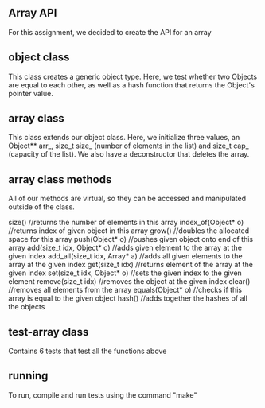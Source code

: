 Array API
-----------

For this assignment, we decided to create the API for an array

object class
-----------
This class creates a generic object type. Here, we test whether two Objects are equal to each other, as well as a hash function that returns the Object's pointer value. 

array class
-----------
This class extends our object class. Here, we initialize three values, an Object** arr_, size_t size_ (number of elements in the list) and size_t cap_ (capacity of the list). We also have a deconstructor that deletes the array. 

array class methods
-----------
All of our methods are virtual, so they can be accessed and manipulated outside of the class.

size() //returns the number of elements in this array
index_of(Object* o) //returns index of given object in this array
grow() //doubles the allocated space for this array
push(Object* o) //pushes given object onto end of this array
add(size_t idx, Object* o) //adds given element to the array at the given index
add_all(size_t idx, Array* a) //adds all given elements to the array at the given index
get(size_t idx) //returns element of the array at the given index
set(size_t idx, Object* o) //sets the given index to the given element
remove(size_t idx) //removes the object at the given index
clear() //removes all elements from the array
equals(Object* o) //checks if this array is equal to the given object
hash() //adds together the hashes of all the objects

test-array class
-----------
Contains 6 tests that test all the functions above

running
-----------
To run, compile and run tests using the command "make" 
